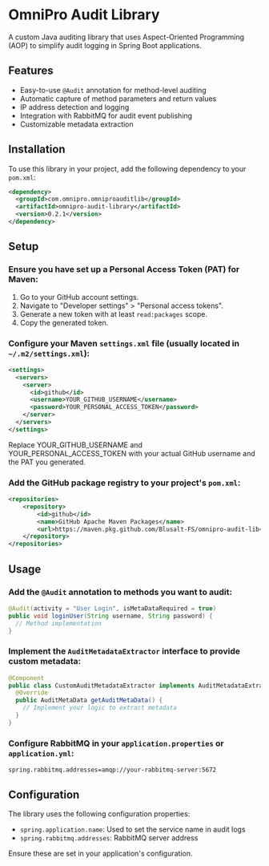 # OmniPro Audit Library

A custom Java auditing library that uses Aspect-Oriented Programming (AOP) to simplify audit logging in Spring Boot applications.

## Features

- Easy-to-use `@Audit` annotation for method-level auditing
- Automatic capture of method parameters and return values
- IP address detection and logging
- Integration with RabbitMQ for audit event publishing
- Customizable metadata extraction

## Installation

To use this library in your project, add the following dependency to your `pom.xml`:

```xml
<dependency>
  <groupId>com.omnipro.omniproauditlib</groupId>
  <artifactId>omnipro-audit-library</artifactId>
  <version>0.2.1</version>
</dependency>
```


## Setup

### Ensure you have set up a Personal Access Token (PAT) for Maven:

1. Go to your GitHub account settings.
2. Navigate to "Developer settings" > "Personal access tokens".
3. Generate a new token with at least `read:packages` scope.
4. Copy the generated token.

### Configure your Maven `settings.xml` file (usually located in `~/.m2/settings.xml`):

```xml
<settings>
  <servers>
    <server>
      <id>github</id>
      <username>YOUR_GITHUB_USERNAME</username>
      <password>YOUR_PERSONAL_ACCESS_TOKEN</password>
    </server>
  </servers>
</settings>
```

Replace YOUR_GITHUB_USERNAME and YOUR_PERSONAL_ACCESS_TOKEN with your actual GitHub username and the PAT you generated.

### Add the GitHub package registry to your project's `pom.xml`:

```xml
<repositories>
    <repository>
        <id>github</id>
        <name>GitHub Apache Maven Packages</name>
        <url>https://maven.pkg.github.com/Blusalt-FS/omnipro-audit-lib</url>
    </repository>
</repositories>
```

## Usage

### Add the `@Audit` annotation to methods you want to audit:

```java
@Audit(activity = "User Login", isMetaDataRequired = true)
public void loginUser(String username, String password) {
  // Method implementation
}
```


### Implement the `AuditMetadataExtractor` interface to provide custom metadata:

```java
@Component
public class CustomAuditMetadataExtractor implements AuditMetadataExtractor {
  @Override
  public AuditMetaData getAuditMetaData() {
    // Implement your logic to extract metadata
  }
}
```

### Configure RabbitMQ in your `application.properties` or `application.yml`:

```properties
spring.rabbitmq.addresses=amqp://your-rabbitmq-server:5672
```

## Configuration

The library uses the following configuration properties:

- `spring.application.name`: Used to set the service name in audit logs
- `spring.rabbitmq.addresses`: RabbitMQ server address

Ensure these are set in your application's configuration.

